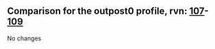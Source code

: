 ## Comparison for the outpost0 profile, rvn: [107](https://github.com/PRO100KatYT/FortniteProfileRevisions/tree/main/profiles/outpost0/107%20outpost0.json)-[109](https://github.com/PRO100KatYT/FortniteProfileRevisions/tree/main/profiles/outpost0/109%20outpost0.json)

No changes

